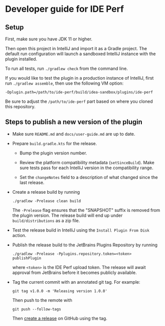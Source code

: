 Developer guide for IDE Perf
===

Setup
---
First, make sure you have JDK 11 or higher.

Then open this project in IntelliJ and import it as a Gradle project. The default run configuration
will launch a sandboxed IntelliJ instance with the plugin installed.

To run all tests, run `./gradlew check` from the command line.

If you would like to test the plugin in a production instance of IntelliJ, first run
`./gradlew assemble`, then use the following VM option:
```
-Dplugin.path=/path/to/ide-perf/build/idea-sandbox/plugins/ide-perf
```
Be sure to adjust the `/path/to/ide-perf` part based on where you cloned this repository.

Steps to publish a new version of the plugin
---
* Make sure `README.md` and `docs/user-guide.md` are up to date.

* Prepare `build.gradle.kts` for the release.

    * Bump the plugin version number.

    * Review the platform compatibility metadata (`setSinceBuild`).
      Make sure tests pass for each IntelliJ version in the compatibility range.

    * Set the `changeNotes` field to a description of what changed since the last release.

* Create a release build by running
  ```
  ./gradlew -Prelease clean build
  ```
  The `-Prelease` flag ensures that the "SNAPSHOT" suffix is removed from the plugin version.
  The release build will end up under `build/distributions` as a zip file.

* Test the release build in IntelliJ using the `Install Plugin From Disk` action.

* Publish the release build to the JetBrains Plugins Repository by running
  ```
  ./gradlew -Prelease -Pplugins.repository.token=<token> publishPlugin
  ```
  where `<token>` is the IDE Perf upload token.
  The release will await approval from JetBrains before it becomes publicly available.

* Tag the current commit with an annotated git tag. For example:
  ```
  git tag v1.0.0 -m 'Releasing version 1.0.0'
  ```
  Then push to the remote with
  ```
  git push --follow-tags
  ```
  Then [create a release](https://github.com/google/ide-perf/releases/new) on GitHub using the tag.
